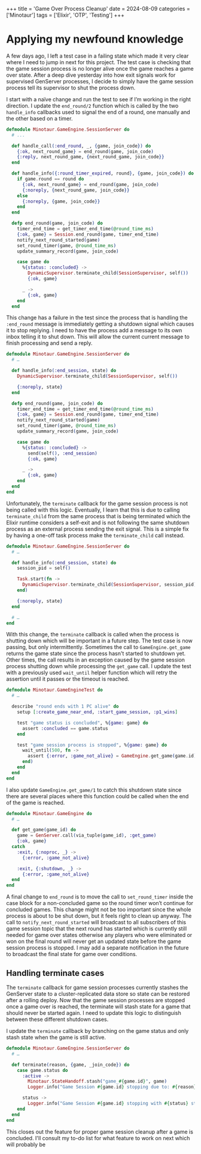 +++
title = 'Game Over Process Cleanup'
date = 2024-08-09
categories = ['Minotaur']
tags = ['Elixir', 'OTP', 'Testing']
+++

# Applying my newfound knowledge

A few days ago, I left a test case in a failing state which made it very clear where I need to jump in next for this project.
The test case is checking that the game session process is no longer alive once the game reaches a game over state.
After a deep dive yesterday into how exit signals work for supervised GenServer processes, I decide to simply have the game session process tell its supervisor to shut the process down.

I start with a naïve change and run the test to see if I’m working in the right direction.
I update the `end_round/2` function which is called by the two `handle_info` callbacks used to signal the end of a round, one manually and the other based on a timer.

```ex {hl_lines=["25-32"]}
defmodule Minotaur.GameEngine.SessionServer do
  # ...

  def handle_call(:end_round, _, {game, join_code}) do
    {:ok, next_round_game} = end_round(game, join_code)
    {:reply, next_round_game, {next_round_game, join_code}}
  end

  def handle_info({:round_timer_expired, round}, {game, join_code}) do
    if game.round == round do
      {:ok, next_round_game} = end_round(game, join_code)
      {:noreply, {next_round_game, join_code}}
    else
      {:noreply, {game, join_code}}
    end
  end

  defp end_round(game, join_code) do
    timer_end_time = get_timer_end_time(@round_time_ms)
    {:ok, game} = Session.end_round(game, timer_end_time)
    notify_next_round_started(game)
    set_round_timer(game, @round_time_ms)
    update_summary_record(game, join_code)

    case game do
      %{status: :concluded} ->
        DynamicSupervisor.terminate_child(SessionSupervisor, self())
        {:ok, game}

      _ ->
        {:ok, game}
    end
  end
```

This change has a failure in the test since the process that is handling the `:end_round` message is immediately getting a shutdown signal which causes it to stop replying.
I need to have the process add a message to its own inbox telling it to shut down.
This will allow the current current message to finish processing and send a reply.

```ex {hl_lines=["3-8",19]}
defmodule Minotaur.GameEngine.SessionServer do
  # …

  def handle_info(:end_session, state) do
    DynamicSupervisor.terminate_child(SessionSupervisor, self())

    {:noreply, state}
  end

  defp end_round(game, join_code) do
    timer_end_time = get_timer_end_time(@round_time_ms)
    {:ok, game} = Session.end_round(game, timer_end_time)
    notify_next_round_started(game)
    set_round_timer(game, @round_time_ms)
    update_summary_record(game, join_code)

    case game do
      %{status: :concluded} ->
        send(self(), :end_session)
        {:ok, game}

      _ ->
        {:ok, game}
    end
  end
end
```

Unfortunately, the `terminate` callback for the game session process is not being called with this logic.
Eventually, I learn that this is due to calling `terminate_child` from the same process that is being terminated which the Elixir runtime considers a self-exit and is not following the same shutdown process as an external process sending the exit signal.
This is a simple fix by having a one-off task process make the `terminate_child` call instead.

```ex {hl_lines=["5-9"]}
defmodule Minotaur.GameEngine.SessionServer do
  # …

  def handle_info(:end_session, state) do
    session_pid = self()

    Task.start(fn ->
      DynamicSupervisor.terminate_child(SessionSupervisor, session_pid)
    end)

    {:noreply, state}
  end

  # …
end
```

With this change, the `terminate` callback is called when the process is shutting down which will be important in a future step.
The test case is now passing, but only intermittently.
 Sometimes the call to `GameEngine.get_game` returns the game state since the process hasn't started to shutdown yet.
Other times, the call results in an exception caused by the game session process shutting down while processing the `get_game` call.
I update the test with a previously used `wait_until` helper function which will retry the assertion until it passes or the timeout is reached.

```ex {hl_lines="12-14"}
defmodule Minotaur.GameEngineTest do
  # …

  describe "round ends with 1 PC alive" do
    setup [:create_game_near_end, :start_game_session, :p1_wins]

    test "game status is concluded", %{game: game} do
      assert :concluded == game.status
    end

    test "game session process is stopped", %{game: game} do
      wait_until(500, fn ->
        assert {:error, :game_not_alive} = GameEngine.get_game(game.id)
      end)
    end
  end
end
```

I also update `GameEngine.get_game/1` to catch this shutdown state since there are several places where this function could be called when the end of the game is reached.

```ex {hl_lines="10-12"}
defmodule Minotaur.GameEngine do
  # …

  def get_game(game_id) do
    game = GenServer.call(via_tuple(game_id), :get_game)
    {:ok, game}
  catch
    :exit, {:noproc, _} ->
      {:error, :game_not_alive}

    :exit, {:shutdown, _} ->
      {:error, :game_not_alive}
  end
end
```

A final change to `end_round` is to move the call to `set_round_timer` inside the case block for a non-concluded game so the round timer won’t continue for concluded games.
This change might not be too important since the whole process is about to be shut down, but it feels right to clean up anyway.
The call to `notify_next_round_started` will broadcast to all subscribers of this game session topic that the next round has started which is currently still needed for game over states otherwise any players who were eliminated or won on the final round will never get an updated state before the game session process is stopped.
I may add a separate notification in the future to broadcast the final state for game over conditions.

## Handling terminate cases

The `terminate` callback for game session processes currently stashes the GenServer state to a cluster-replicated data store so state can be restored after a rolling deploy.
Now that the game session processes are stopped once a game over is reached, the terminate will stash state for a game that should never be started again.
I need to update this logic to distinguish between these different shutdown cases.

I update the `terminate` callback by branching on the game status and only stash state when the game is still active.

```ex
defmodule Minotaur.GameEngine.SessionServer do
  # …

  def terminate(reason, {game, _join_code}) do
    case game.status do
      :active ->
        Minotaur.StateHandoff.stash("game_#{game.id}", game)
        Logger.info("Game Session #{game.id} stopping due to: #{reason}")

      status ->
        Logger.info("Game Session #{game.id} stopping with #{status} status")
    end
  end
end
```

This closes out the feature for proper game session cleanup after a game is concluded.
I'll consult my to-do list for what feature to work on next which will probably be 

